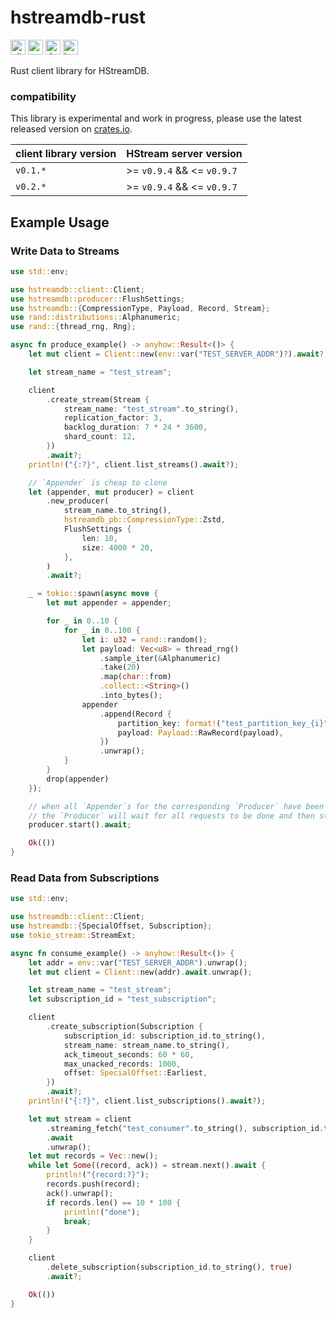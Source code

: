# hstreamdb-rust

[<img alt="github"       src="https://img.shields.io/badge/github-hstreamdb/hstreamdb_rust-8da0cb?style=for-the-badge&logo=github"                   height="24">](https://github.com/hstreamdb/hstreamdb-rust)
[<img alt="crates.io"    src="https://img.shields.io/crates/v/hstreamdb.svg?style=for-the-badge&color=fc8d62&logo=rust"                              height="24">](https://crates.io/crates/hstreamdb)
[<img alt="docs.rs"      src="https://img.shields.io/badge/docs.rs-hstreamdb-66c2a5?style=for-the-badge&labelColor=555555&logo=docs.rs"              height="24">](https://docs.rs/hstreamdb)
[<img alt="build status" src="https://img.shields.io/github/actions/workflow/status/hstreamdb/hstreamdb-rust/ci.yml?branch=main&style=for-the-badge" height="24">](https://github.com/hstreamdb/hstreamdb-rust/actions/workflows/ci.yml)

Rust client library for HStreamDB.

### compatibility

This library is experimental and work in progress, please use the latest released version on [crates.io](https://crates.io/crates/hstreamdb).

| client library version | HStream server version     |
| ---------------------- | -------------------------- |
| `v0.1.*`               | >= `v0.9.4` && <= `v0.9.7` |
| `v0.2.*`               | >= `v0.9.4` && <= `v0.9.7` |


## Example Usage

### Write Data to Streams

```rust
use std::env;

use hstreamdb::client::Client;
use hstreamdb::producer::FlushSettings;
use hstreamdb::{CompressionType, Payload, Record, Stream};
use rand::distributions::Alphanumeric;
use rand::{thread_rng, Rng};

async fn produce_example() -> anyhow::Result<()> {
    let mut client = Client::new(env::var("TEST_SERVER_ADDR")?).await?;

    let stream_name = "test_stream";

    client
        .create_stream(Stream {
            stream_name: "test_stream".to_string(),
            replication_factor: 3,
            backlog_duration: 7 * 24 * 3600,
            shard_count: 12,
        })
        .await?;
    println!("{:?}", client.list_streams().await?);

    // `Appender` is cheap to clone
    let (appender, mut producer) = client
        .new_producer(
            stream_name.to_string(),
            hstreamdb_pb::CompressionType::Zstd,
            FlushSettings {
                len: 10,
                size: 4000 * 20,
            },
        )
        .await?;

    _ = tokio::spawn(async move {
        let mut appender = appender;

        for _ in 0..10 {
            for _ in 0..100 {
                let i: u32 = rand::random();
                let payload: Vec<u8> = thread_rng()
                    .sample_iter(&Alphanumeric)
                    .take(20)
                    .map(char::from)
                    .collect::<String>()
                    .into_bytes();
                appender
                    .append(Record {
                        partition_key: format!("test_partition_key_{i}"),
                        payload: Payload::RawRecord(payload),
                    })
                    .unwrap();
            }
        }
        drop(appender)
    });

    // when all `Appender`s for the corresponding `Producer` have been dropped,
    // the `Producer` will wait for all requests to be done and then stop
    producer.start().await;

    Ok(())
}
```

### Read Data from Subscriptions

``` rust
use std::env;

use hstreamdb::client::Client;
use hstreamdb::{SpecialOffset, Subscription};
use tokio_stream::StreamExt;

async fn consume_example() -> anyhow::Result<()> {
    let addr = env::var("TEST_SERVER_ADDR").unwrap();
    let mut client = Client::new(addr).await.unwrap();

    let stream_name = "test_stream";
    let subscription_id = "test_subscription";

    client
        .create_subscription(Subscription {
            subscription_id: subscription_id.to_string(),
            stream_name: stream_name.to_string(),
            ack_timeout_seconds: 60 * 60,
            max_unacked_records: 1000,
            offset: SpecialOffset::Earliest,
        })
        .await?;
    println!("{:?}", client.list_subscriptions().await?);

    let mut stream = client
        .streaming_fetch("test_consumer".to_string(), subscription_id.to_string())
        .await
        .unwrap();
    let mut records = Vec::new();
    while let Some((record, ack)) = stream.next().await {
        println!("{record:?}");
        records.push(record);
        ack().unwrap();
        if records.len() == 10 * 100 {
            println!("done");
            break;
        }
    }

    client
        .delete_subscription(subscription_id.to_string(), true)
        .await?;

    Ok(())
}
```
